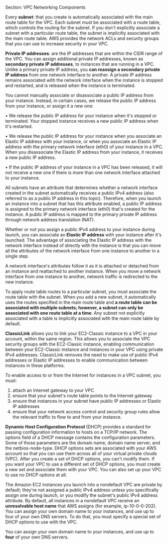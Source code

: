 

Section: VPC Networking Components

Every **subnet**: that you create is automatically associated with the main route table for the VPC. Each subnet must be associated with a route table, which controls the routing for the subnet. If you don't explicitly associate a subnet with a particular route table, the subnet is implicitly associated with the main route table. AWS provides the network ACLs and security groups that you can use to increase security in your VPC.

**Private IP addresses**: are the IP addresses that are within the CIDR range of the VPC. You can assign additional private IP addresses, known as **secondary private IP addresses**, to instances that are running in a VPC. Unlike a primary private IP address, you **can reassign a secondary private IP address** from one network interface to another. A private IP address remains associated with the network interface when the instance is stopped and restarted, and is released when the instance is terminated.

You cannot manually associate or disassociate a public IP address from your instance. Instead, in certain cases, we release the public IP address from your instance, or assign it a new one:

• We release the public IP address for your instance when it's stopped or terminated. Your stopped instance receives a new public IP address when it's restarted.

• We release the public IP address for your instance when you associate an Elastic IP address with your instance, or when you associate an Elastic IP address with the primary network interface (eth0) of your instance in a VPC. When you disassociate the Elastic IP address from your instance, it receives a new public IP address.

• If the public IP address of your instance in a VPC has been released, it will not receive a new one if there is more than one network interface attached to your instance.

All subnets have an attribute that determines whether a network interface created in the subnet automatically receives a public IPv4 address (also referred to as a public IP address in this topic). Therefore, when you launch an instance into a subnet that has this attribute enabled, a public IP address is assigned to the primary network interface (eth0) that's created for the instance. A public IP address is mapped to the primary private IP address through network address translation (NAT).

Whether or not you assign a public IPv4 address to your instance during launch, you can associate an **Elastic IP address** with your instance after it's launched. The advantage of associating the Elastic IP address with the network interface instead of directly with the instance is that you can move all the attributes of the network interface from one instance to another in a single step. 

A network interface's attributes follow it as it is attached or detached from an instance and reattached to another instance. When you move a network interface from one instance to another, network traffic is redirected to the new instance.

To apply route table routes to a particular subnet, you must associate the route table with the subnet. When you add a new subnet, it automatically uses the routes specified in the main route table and **a route table can be associated with multiple subnets; however, a subnet can only be associated with one route table at a time**. Any subnet not explicitly associated with a table is implicitly associated with the main route table by default.

**ClassicLink** allows you to link your EC2-Classic instance to a VPC in your account, within the same region. This allows you to associate the VPC security groups with the EC2-Classic instance, enabling communication between your EC2-Classic instance and instances in your VPC using private IPv4 addresses. ClassicLink removes the need to make use of public IPv4 addresses or Elastic IP addresses to enable communication between instances in these platforms.

To enable access to or from the Internet for instances in a VPC subnet, you must:

1. attach an Internet gateway to your VPC
2. ensure that your subnet's route table points to the Internet gateway
3. ensure that instances in your subnet have public IP addresses or Elastic IP addresses
4. ensure that your network access control and security group rules allow the relevant traffic to flow to and from your instance.

**Dynamic Host Configuration Protocol** (DHCP) provides a standard for passing configuration information to hosts on a TCP/IP network.
The options field of a DHCP message contains the configuration parameters. Some of those parameters are the domain name, domain name server, and the netbios-node-type. DHCP options sets are associated with your AWS account so that you can use them across all of your virtual private clouds (VPC). After you create a set of DHCP options, you can't modify them. If you want your VPC to use a different set of DHCP options, you must create a new set and associate them with your VPC. You can also set up your VPC to use no DHCP options at all.

The Amazon EC2 instances you launch into a nondefault VPC are private by default; they're not assigned a public IPv4 address unless you specifically assign one during launch, or you modify the subnet's public IPv4 address attribute. By default, all instances in a nondefault VPC receive an **unresolvable host name** that AWS assigns (for example, ip-10-0-0-202). You can assign your own domain name to your instances, and use up to four of your own DNS servers. To do that, you must specify a special set of DHCP options to use with the VPC.

You can assign your own domain name to your instances, and use up to **four** of your own DNS servers.
